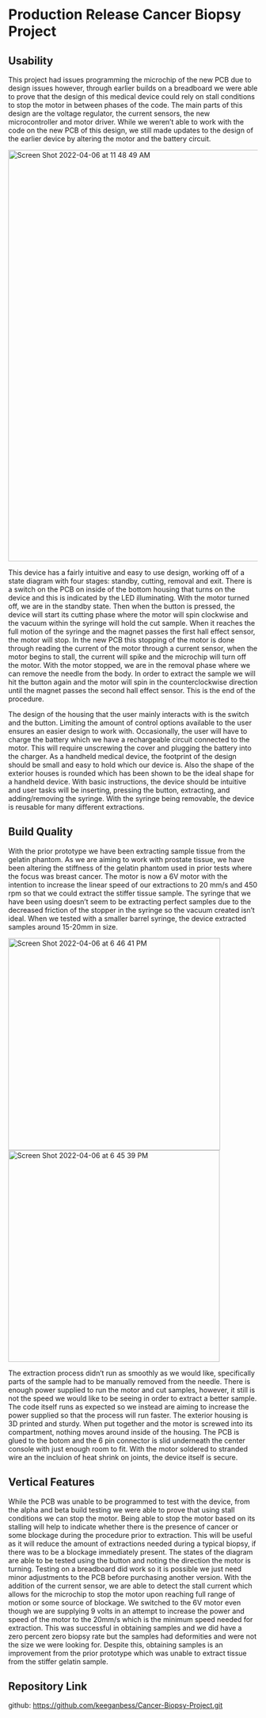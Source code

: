 # Production Release Cancer Biopsy Project

## Usability
This project had issues programming the microchip of the new PCB due to design issues however, through earlier builds on a breadboard we were able to prove that the design of this medical device could rely on stall conditions to stop the motor in between phases of the code. The main parts of this design are the voltage regulator, the current sensors, the new microcontroller and motor driver. While we weren’t able to work with the code on the new PCB of this design, we still made updates to the design of the earlier device by altering the motor and the battery circuit.  

<img width="830" alt="Screen Shot 2022-04-06 at 11 48 49 AM" src="https://user-images.githubusercontent.com/78036141/162015425-8414b08f-2ec1-4128-bad1-e3d22eb71492.png">

This device has a fairly intuitive and easy to use design, working off of a state diagram with four stages: standby, cutting, removal and exit. There is a switch on the PCB on inside of the bottom housing that turns on the device and this is indicated by the LED illuminating. With the motor turned off, we are in the standby state. Then when the button is pressed, the device will start its cutting phase where the motor will spin clockwise and the vacuum within the syringe will hold the cut sample. When it reaches the full motion of the syringe and the magnet passes the first hall effect sensor, the motor will stop. In the new PCB this stopping of the motor is done through reading the current of the motor through a current sensor, when the motor begins to stall, the current will spike and the microchip will turn off the motor. With the motor stopped, we are in the removal phase where we can remove the needle from the body. In order to extract the sample we will hit the button again and the motor will spin in the counterclockwise direction until the magnet passes the second hall effect sensor. This is the end of the procedure. 

The design of the housing that the user mainly interacts with is the switch and the button. Limiting the amount of control options available to the user ensures an easier design to work with. Occasionally, the user will have to charge the battery which we have a rechargeable circuit connected to the motor. This will require unscrewing the cover and plugging the battery into the charger.  As a handheld medical device, the footprint of the design should be small and easy to hold which our device is. Also the shape of the exterior houses is rounded which has been shown to be the ideal shape for a handheld device. With basic instructions, the device should be intuitive and user tasks will be inserting, pressing the button, extracting, and adding/removing the syringe. With the syringe being removable, the device is reusable for many different extractions.


## Build Quality
With the prior prototype we have been extracting sample tissue from the gelatin phantom. As we are aiming to work with prostate tissue, we have been altering the stiffness of the gelatin phantom used in prior tests where the focus was breast cancer. The motor is now a 6V motor with the intention to increase the linear speed of our extractions to 20 mm/s and 450 rpm so that we could extract the stiffer tissue sample. The syringe that we have been using doesn’t seem to be extracting perfect samples due to the decreased friction of the stopper in the syringe so the vacuum created isn’t ideal. When we tested with a smaller barrel syringe, the device extracted samples around 15-20mm in size. 

<img width="428" alt="Screen Shot 2022-04-06 at 6 46 41 PM" src="https://user-images.githubusercontent.com/78036141/162085020-66d0f41b-0257-4ad3-87de-0804a045d259.png">

<img width="427" alt="Screen Shot 2022-04-06 at 6 45 39 PM" src="https://user-images.githubusercontent.com/78036141/162084864-b3faa03c-53b3-4139-98fe-f98bac0776d3.png">

The extraction process didn’t run as smoothly as we would like, specifically parts of the sample had to be manually removed from the needle. There is enough power supplied to run the motor and cut samples, however, it still is not the speed we would like to be seeing in order to extract a better sample. The code itself runs as expected so we instead are aiming to increase the power supplied so that the process will run faster. The exterior housing is 3D printed and sturdy. When put together and the motor is screwed into its compartment, nothing moves around inside of the housing. The PCB is glued to the botom and the 6 pin connector is slid underneath the center console with just enough room to fit. With the motor soldered to stranded wire an the incluion of heat shrink on joints, the device itself is secure. 


## Vertical Features
While the PCB was unable to be programmed to test with the device, from the alpha and beta build testing we were able to prove that using stall conditions we can stop the motor. Being able to stop the motor based on its stalling will help to indicate whether there is the presence of cancer or some blockage during the procedure prior to extraction. This will be useful as it will reduce the amount of extractions needed during a typical biopsy, if there was to be a blockage immediately present. The states of the diagram are able to be tested using the button and noting the direction the motor is turning. 
Testing on a breadboard did work so it is possible we just need minor adjustments to the PCB before purchasing another version. With the addition of the current sensor, we are able to detect the stall current which allows for the microchip to stop the motor upon reaching full range of motion or some source of blockage. We switched to the 6V motor even though we are supplying 9 volts in an attempt to increase the power and speed of the motor to the 20mm/s which is the minimum speed needed for extraction. This was successful in obtaining samples and we did have a zero percent zero biopsy rate but the samples had deformities and were not the size we were looking for. Despite this, obtaining samples is an improvement from the prior prototype which was unable to extract tissue from the stiffer gelatin sample. 


## Repository Link
github: https://github.com/keeganbess/Cancer-Biopsy-Project.git
